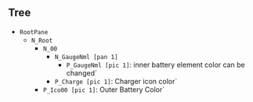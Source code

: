 ## Tree

[](index.md)

-	`RootPane`
	-	`N_Root`
		 -	`N_00`
			-	`N_GaugeNml [pan 1]`
				-	`P_GaugeNml [pic 1]`: inner battery element color can be changed`
			-	`P_Charge [pic 1]`: Charger icon color`
		-	`P_Ico00 [pic 1]`: Outer Battery Color`